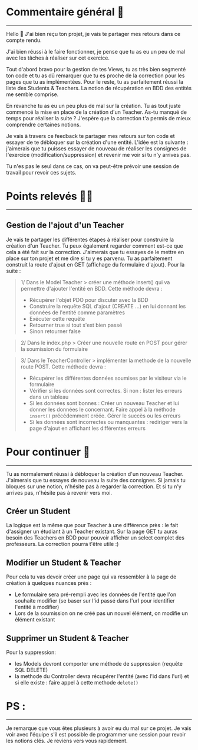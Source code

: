 # Commentaire général 💬
* * *

Hello 👋 J'ai bien reçu ton projet, je vais te partager mes retours dans ce compte rendu.

J'ai bien réussi à le faire fonctionner, je pense que tu as eu un peu de mal avec les tâches à réaliser sur cet exercice.

Tout d'abord bravo pour la gestion de tes Views, tu as très bien segmenté ton code et tu as dû remarquer que tu es proche de la correction pour les pages que tu as implémentées.
Pour le reste, tu as parfaitement réussi la liste des Students & Teachers. La notion de récupération en BDD des entités me semble comprise.

En revanche tu as eu un peu plus de mal sur la création. Tu as tout juste commencé la mise en place de la création d'un Teacher.
As-tu manqué de temps pour réaliser la suite ?
J'espère que la correction t'a permis de mieux comprendre certaines notions.

Je vais à travers ce feedback te partager mes retours sur ton code et essayer de te débloquer sur
la création d'une entité. L'idée est la suivante : j'aimerais que tu puisses essayer de nouveau de réaliser les consignes de l'exercice (modification/suppression) et
revenir me voir si tu n'y arrives pas.

Tu n'es pas le seul dans ce cas, on va peut-être prévoir une session de travail pour revoir ces sujets.

# Points relevés ✍🏼
* * *

## Gestion de l'ajout d'un Teacher

Je vais te partager les différentes étapes à réaliser pour construire la création d'un Teacher. Tu peux également regarder
comment est-ce que cela a été fait sur la correction. J'aimerais que tu essayes de le mettre en place sur ton projet et me dire si tu y es parvenu.
Tu as parfaitement construit la route d'ajout en GET (affichage du formulaire d'ajout). Pour la suite :

>1/ Dans le Model Teacher > créer une méthode insert() qui va permettre d'ajouter l'entité en BDD. Cette méthode devra :
>- Récupérer l'objet PDO pour discuter avec la BDD
>- Construire la requête SQL d'ajout (CREATE ...) en lui donnant les données de l'entité comme paramètres
>- Exécuter cette requête
>- Retourner true si tout s'est bien passé
>- Sinon retourner false

>2/ Dans le index.php > Créer une nouvelle route en POST pour gérer la soumission du formulaire

>3/ Dans le TeacherController > implémenter la methode de la nouvelle route POST. Cette méthode devra : 
>- Récupérer les différentes données soumises par le visiteur via le formulaire
>- Vérifier si les données sont correctes. Si non : lister les erreurs dans un tableau
>- Si les données sont bonnes : Créer un nouveau Teacher et lui donner les données le concernant. Faire appel à la méthode `insert()` précédemment créée. Gérer le succès ou les erreurs
>- Si les données sont incorrectes ou manquantes : rediriger vers la page d'ajout en affichant les différentes erreurs

# Pour continuer 🎯
* * *

Tu as normalement réussi à débloquer la création d'un nouveau Teacher. J'aimerais que tu
essayes de nouveau la suite des consignes. Si jamais tu bloques sur une notion, n'hésite pas à regarder la correction. Et si tu n'y arrives pas, n'hésite pas à revenir vers moi.

## Créer un Student

La logique est la même que pour Teacher à une différence près : le fait d'assigner un étudiant à un Teacher existant.
Sur la page GET tu auras besoin des Teachers en BDD pour pouvoir afficher un select complet des professeurs.
La correction pourra t'être utile :) 

## Modifier un Student & Teacher

Pour cela tu vas devoir créer une page qui va ressembler à la page de création à quelques nuances près :
- Le formulaire sera pré-rempli avec les données de l'entité que l'on souhaite modifier (se baser sur l'id passé dans l'url pour identifier l'entité à modifier)
- Lors de la soumission on ne créé pas un nouvel élément, on modifie un élément existant

## Supprimer un Student & Teacher

Pour la suppression:
- les Models devront comporter une méthode de suppression (requête SQL DELETE)
- la methode du Controller devra récupérer l'entité (avec l'id dans l'url) et si elle existe : faire appel à cette methode `delete()`


# PS :
* * *
Je remarque que vous êtes plusieurs à avoir eu du mal sur ce projet. 
Je vais voir avec l'équipe s'il est possible de programmer une session pour revoir les notions clés. 
Je reviens vers vous rapidement.